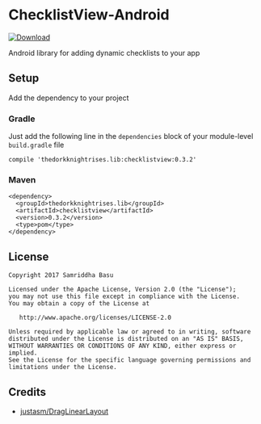 # ChecklistView-Android
[ ![Download](https://api.bintray.com/packages/thedorkknightrises/checklistview/checklistview/images/download.svg) ](https://bintray.com/thedorkknightrises/checklistview/checklistview/_latestVersion)

Android library for adding dynamic checklists to your app

## Setup

Add the dependency to your project

### Gradle

Just add the following line in the `dependencies` block of your module-level `build.gradle` file

```
compile 'thedorkknightrises.lib:checklistview:0.3.2'
```

### Maven

```
<dependency>
  <groupId>thedorkknightrises.lib</groupId>
  <artifactId>checklistview</artifactId>
  <version>0.3.2</version>
  <type>pom</type>
</dependency>
```

## License

    Copyright 2017 Samriddha Basu

    Licensed under the Apache License, Version 2.0 (the "License");
    you may not use this file except in compliance with the License.
    You may obtain a copy of the License at
    
       http://www.apache.org/licenses/LICENSE-2.0
    
    Unless required by applicable law or agreed to in writing, software
    distributed under the License is distributed on an "AS IS" BASIS,
    WITHOUT WARRANTIES OR CONDITIONS OF ANY KIND, either express or implied.
    See the License for the specific language governing permissions and
    limitations under the License.

## Credits

- [justasm/DragLinearLayout](https://github.com/justasm/DragLinearLayout)
